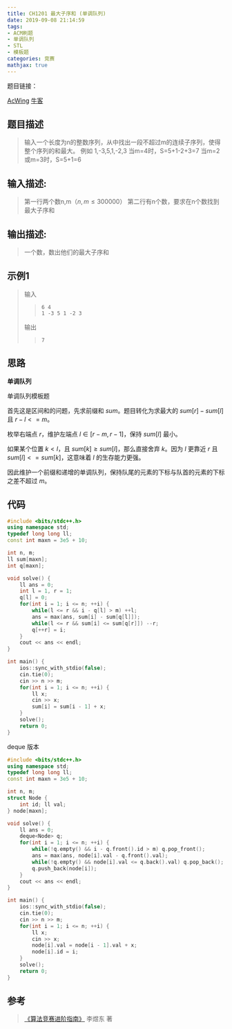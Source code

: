 ```yaml
---
title: CH1201 最大子序和 (单调队列)
date: 2019-09-08 21:14:59
tags:
- ACM刷题
- 单调队列
- STL
- 模板题
categories: 竞赛
mathjax: true
---
```


题目链接：

[AcWing](https://www.acwing.com/problem/content/description/137/)
[牛客](https://ac.nowcoder.com/acm/contest/1006/D)

## 题目描述 

> 输入一个长度为n的整数序列，从中找出一段不超过m的连续子序列，使得整个序列的和最大。
> 例如 1,-3,5,1,-2,3
> 当m=4时，S=5+1-2+3=7
> 当m=2或m=3时，S=5+1=6

<!--more-->

## 输入描述:

> 第一行两个数n,m（$n,m \leq 300000$）
> 第二行有n个数，要求在n个数找到最大子序和

## 输出描述:

> 一个数，数出他们的最大子序和

## 示例1

> 输入
> 
> >     6 4
> >     1 -3 5 1 -2 3
> 
> 输出
> 
> >     7

## 思路

**单调队列**

单调队列模板题

首先这是区间和的问题，先求前缀和 $sum$。题目转化为求最大的 $sum[r] - sum[l]$ 且 $r - l <= m$。

枚举右端点 $r$，维护左端点 $l \in [r - m, r - 1]$，保持 $sum[l]$ 最小。

如果某个位置 $k < l$，且 $sum[k] \ge sum[l]$，那么直接舍弃 $k$。因为 $l$ 更靠近 $r$ 且 $sum[l] <= sum[k]$，这意味着 $l$ 的生存能力更强。

因此维护一个前缀和递增的单调队列，保持队尾的元素的下标与队首的元素的下标之差不超过 $m$。

## 代码

```cpp
#include <bits/stdc++.h>
using namespace std;
typedef long long ll;
const int maxn = 3e5 + 10;

int n, m;
ll sum[maxn];
int q[maxn];

void solve() {
    ll ans = 0;
    int l = 1, r = 1;
    q[l] = 0;
    for(int i = 1; i <= n; ++i) {
        while(l <= r && i - q[l] > m) ++l;
        ans = max(ans, sum[i] - sum[q[l]]);
        while(l <= r && sum[i] <= sum[q[r]]) --r;
        q[++r] = i;
    }
    cout << ans << endl;
}

int main() {
    ios::sync_with_stdio(false);
    cin.tie(0);
    cin >> n >> m;
    for(int i = 1; i <= n; ++i) {
        ll x;
        cin >> x;
        sum[i] = sum[i - 1] + x;       
    }
    solve();
    return 0;
}
```

deque 版本

```cpp
#include <bits/stdc++.h>
using namespace std;
typedef long long ll;
const int maxn = 3e5 + 10;

int n, m;
struct Node {
    int id; ll val;
} node[maxn];

void solve() {
    ll ans = 0;
    deque<Node> q;
    for(int i = 1; i <= n; ++i) {
        while(!q.empty() && i - q.front().id > m) q.pop_front();
        ans = max(ans, node[i].val - q.front().val);
        while(!q.empty() && node[i].val <= q.back().val) q.pop_back();
        q.push_back(node[i]);
    }
    cout << ans << endl;
}

int main() {
    ios::sync_with_stdio(false);
    cin.tie(0);
    cin >> n >> m;
    for(int i = 1; i <= n; ++i) {
        ll x;
        cin >> x;
        node[i].val = node[i - 1].val + x;
        node[i].id = i;       
    }
    solve();
    return 0;
}
```

## 参考

> [《算法竞赛进阶指南》](https://book.douban.com/subject/30136932/) 李煜东 著